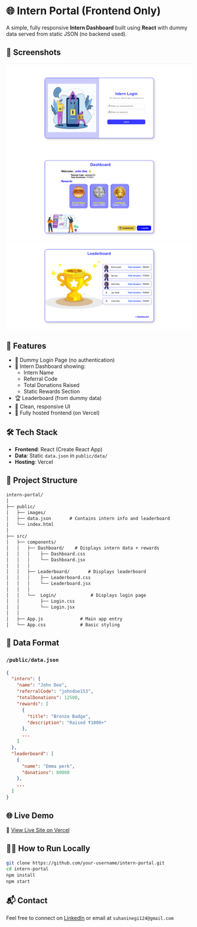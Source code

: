 
# 🌐 Intern Portal (Frontend Only)

A simple, fully responsive **Intern Dashboard** built using **React** with dummy data served from static JSON (no backend used).

## 📸 Screenshots

![Login Screenshot](./screenshots/Loginpage.png)  
![Dashboard Screenshot](./screenshots/Dashboardpage.png)  
![Leaderboard Screenshot](./screenshots/Leaderboardpage.png)

## 🚀 Features

- 🔐 Dummy Login Page (no authentication)
- 👤 Intern Dashboard showing:
  - Intern Name
  - Referral Code
  - Total Donations Raised
  - Static Rewards Section
- 🏆 Leaderboard (from dummy data)
- 🎨 Clean, responsive UI
- 📁 Fully hosted frontend (on Vercel)

## 🛠️ Tech Stack

- **Frontend**: React (Create React App)
- **Data**: Static `data.json` in `public/data/`
- **Hosting**: Vercel

## 📁 Project Structure

```
intern-portal/
│
├── public/
│   ├── images/
│   ├── data.json       # Contains intern info and leaderboard
│   └── index.html   
│          
├── src/
│   ├── components/
│   │   ├── Dashboard/    # Displays intern data + rewards
│   │   │    ├── Dashboard.css
│   │   │    └── Dashboard.jsx
│   │   │
│   │   ├── Leaderboard/       # Displays leaderboard
│   │   │    ├── Leaderboard.css
│   │   │    └── Leaderboard.jsx
│   │   │
│   │   └──  Login/             # Displays login page
│   │        ├── Login.css
│   │        └── Login.jsx
│   │   
│   ├── App.js              # Main app entry
│   └── App.css             # Basic styling
```

## 📄 Data Format

### `/public/data.json`

```json
{
  "intern": {
    "name": "John Doe",
    "referralCode": "johndoe153",
    "totalDonations": 12500,
    "rewards": [
      {
        "title": "Bronze Badge",
        "description": "Raised ₹1000+"
      },
      ...
    ]
  },
  "leaderboard": [
    {
      "name": "Emma perk",
      "donations": 80000
    },
    ...
  ]
}
```

## 🌐 Live Demo

🔗 [View Live Site on Vercel](https://your-vercel-site.vercel.app)

## 🧑‍💻 How to Run Locally

```bash
git clone https://github.com/your-username/intern-portal.git
cd intern-portal
npm install
npm start
```

## 📬 Contact

Feel free to connect on [LinkedIn](www.linkedin.com/in/suhani01) or email at `suhaninegi124@gmail.com`
